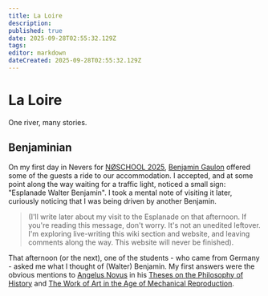 ```yaml
---
title: La Loire
description: 
published: true
date: 2025-09-28T02:55:32.129Z
tags: 
editor: markdown
dateCreated: 2025-09-28T02:55:32.129Z
---
```


# La Loire

One river, many stories.


## Benjaminian

On my first day in Nevers for [NØSCHOOL 2025](https://noschoolnevers.com/), [Benjamin Gaulon](https://recyclism.com/index.html) offered some of the guests a ride to our accommodation. I accepted, and at some point along the way waiting for a traffic light, noticed a small sign: "Esplanade Walter Benjamin". I took a mental note of visiting it later, curiously noticing that I was being driven by another Benjamin.

> (I'll write later about my visit to the Esplanade on that afternoon. If you're reading this message, don't worry. It's not an unedited leftover. I'm exploring live-writing this wiki section and website, and leaving comments along the way. This website will never be finished).

That afternoon (or the next), one of the students - who came from Germany - asked me what I thought of (Walter) Benjamin. My first answers were the obvious mentions to [Angelus Novus](https://en.wikipedia.org/wiki/Angelus_Novus) in his [Theses on the Philosophy of History](https://en.wikipedia.org/wiki/Theses_on_the_Philosophy_of_History) and [The Work of Art in the Age of Mechanical Reproduction](https://en.wikipedia.org/wiki/The_Work_of_Art_in_the_Age_of_Mechanical_Reproduction).
